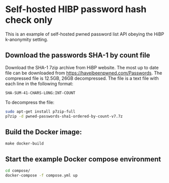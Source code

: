 # Self-hosted HIBP password hash check only

This is an example of self-hosted pwned password list API obeying the HiBP k-anonymity setting.

## Download the passwords SHA-1 by count file

Download the SHA-1 7zip archive from HiBP website. The most up to date file can be downloaded from https://haveibeenpwned.com/Passwords. The compressed file is 12.5GB, 26GB decompressed. The file is a text file with each line in the following format:

```
SHA-SUM-41-CHARS-LONG:INT-COUNT
```

To decompress the file:

```sh
sudo apt-get install p7zip-full
p7zip -d pwned-passwords-sha1-ordered-by-count-v7.7z
```

## Build the Docker image:

```
make docker-build
```

## Start the example Docker compose environment

```sh
cd compose/
docker-compose -f compose.yml up
```
